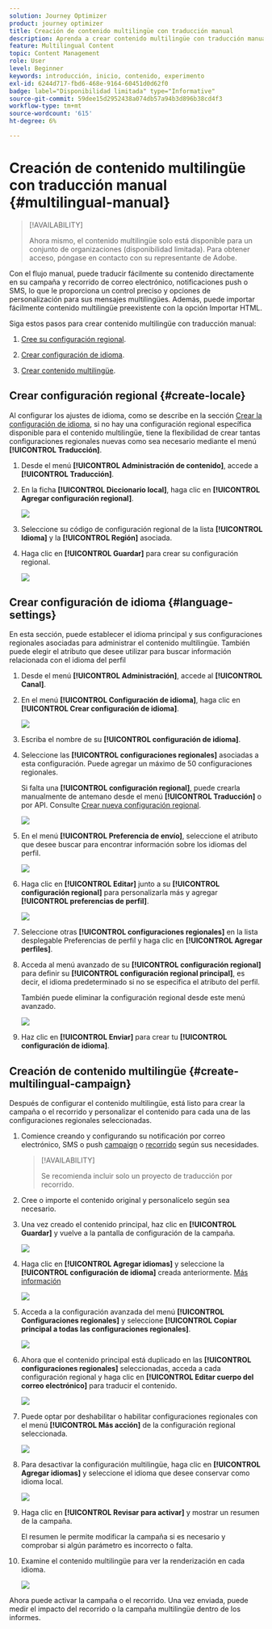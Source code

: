 ```yaml
---
solution: Journey Optimizer
product: journey optimizer
title: Creación de contenido multilingüe con traducción manual
description: Aprenda a crear contenido multilingüe con traducción manual en Journey Optimizer
feature: Multilingual Content
topic: Content Management
role: User
level: Beginner
keywords: introducción, inicio, contenido, experimento
exl-id: 6244d717-fbd6-468e-9164-60451d0d62f0
badge: label="Disponibilidad limitada" type="Informative"
source-git-commit: 59dee15d2952438a074db57a94b3d896b38cd4f3
workflow-type: tm+mt
source-wordcount: '615'
ht-degree: 6%

---
```


# Creación de contenido multilingüe con traducción manual {#multilingual-manual}

>[!AVAILABILITY]
>
>Ahora mismo, el contenido multilingüe solo está disponible para un conjunto de organizaciones (disponibilidad limitada). Para obtener acceso, póngase en contacto con su representante de Adobe.

Con el flujo manual, puede traducir fácilmente su contenido directamente en su campaña y recorrido de correo electrónico, notificaciones push o SMS, lo que le proporciona un control preciso y opciones de personalización para sus mensajes multilingües. Además, puede importar fácilmente contenido multilingüe preexistente con la opción Importar HTML.

Siga estos pasos para crear contenido multilingüe con traducción manual:

1. [Cree su configuración regional](#create-locale).

1. [Crear configuración de idioma](#create-language-settings).

1. [Crear contenido multilingüe](#create-a-multilingual-campaign).

## Crear configuración regional {#create-locale}

Al configurar los ajustes de idioma, como se describe en la sección [Crear la configuración de idioma](#language-settings), si no hay una configuración regional específica disponible para el contenido multilingüe, tiene la flexibilidad de crear tantas configuraciones regionales nuevas como sea necesario mediante el menú **[!UICONTROL Traducción]**.

1. Desde el menú **[!UICONTROL Administración de contenido]**, accede a **[!UICONTROL Traducción]**.

1. En la ficha **[!UICONTROL Diccionario local]**, haga clic en **[!UICONTROL Agregar configuración regional]**.

   ![](assets/locale_1.png)

1. Seleccione su código de configuración regional de la lista **[!UICONTROL Idioma]** y la **[!UICONTROL Región]** asociada.

1. Haga clic en **[!UICONTROL Guardar]** para crear su configuración regional.

   ![](assets/locale_2.png)

## Crear configuración de idioma {#language-settings}

En esta sección, puede establecer el idioma principal y sus configuraciones regionales asociadas para administrar el contenido multilingüe. También puede elegir el atributo que desee utilizar para buscar información relacionada con el idioma del perfil

1. Desde el menú **[!UICONTROL Administración]**, accede al **[!UICONTROL Canal]**.

1. En el menú **[!UICONTROL Configuración de idioma]**, haga clic en **[!UICONTROL Crear configuración de idioma]**.

   ![](assets/multilingual-settings-1.png)

1. Escriba el nombre de su **[!UICONTROL configuración de idioma]**.

1. Seleccione las **[!UICONTROL configuraciones regionales]** asociadas a esta configuración. Puede agregar un máximo de 50 configuraciones regionales.

   Si falta una **[!UICONTROL configuración regional]**, puede crearla manualmente de antemano desde el menú **[!UICONTROL Traducción]** o por API. Consulte [Crear nueva configuración regional](#create-locale).

   ![](assets/multilingual-settings-2.png)

1. En el menú **[!UICONTROL Preferencia de envío]**, seleccione el atributo que desee buscar para encontrar información sobre los idiomas del perfil.

   ![](assets/multilingual-settings-3.png)

1. Haga clic en **[!UICONTROL Editar]** junto a su **[!UICONTROL configuración regional]** para personalizarla más y agregar **[!UICONTROL preferencias de perfil]**.

   ![](assets/multilingual-settings-4.png)

1. Seleccione otras **[!UICONTROL configuraciones regionales]** en la lista desplegable Preferencias de perfil y haga clic en **[!UICONTROL Agregar perfiles]**.

1. Acceda al menú avanzado de su **[!UICONTROL configuración regional]** para definir su **[!UICONTROL configuración regional principal]**, es decir, el idioma predeterminado si no se especifica el atributo del perfil.

   También puede eliminar la configuración regional desde este menú avanzado.

   ![](assets/multilingual-settings-5.png)

1. Haz clic en **[!UICONTROL Enviar]** para crear tu **[!UICONTROL configuración de idioma]**.

<!--
1. Access the **[!UICONTROL Channel surfaces]** menu and create a new channel surface or select an existing one.


1. In the **[!UICONTROL Header parameters]** section, select the **[!UICONTROL Enable multilingual]** option.

1. Select your **[!UICONTROL Locales dictionary]** and add as many as needed.
-->

## Creación de contenido multilingüe {#create-multilingual-campaign}

Después de configurar el contenido multilingüe, está listo para crear la campaña o el recorrido y personalizar el contenido para cada una de las configuraciones regionales seleccionadas.

1. Comience creando y configurando su notificación por correo electrónico, SMS o push [campaign](../campaigns/create-campaign.md) o [recorrido](../building-journeys/journeys-message.md) según sus necesidades.

   >[!AVAILABILITY]
   >
   >Se recomienda incluir solo un proyecto de traducción por recorrido.

1. Cree o importe el contenido original y personalícelo según sea necesario.

1. Una vez creado el contenido principal, haz clic en **[!UICONTROL Guardar]** y vuelve a la pantalla de configuración de la campaña.

   ![](assets/multilingual-campaign-2.png)

1. Haga clic en **[!UICONTROL Agregar idiomas]** y seleccione la **[!UICONTROL configuración de idioma]** creada anteriormente. [Más información](#create-language-settings)

   ![](assets/multilingual-campaign-3.png)

1. Acceda a la configuración avanzada del menú **[!UICONTROL Configuraciones regionales]** y seleccione **[!UICONTROL Copiar principal a todas las configuraciones regionales]**.

   ![](assets/multilingual-campaign-4.png)

1. Ahora que el contenido principal está duplicado en las **[!UICONTROL configuraciones regionales]** seleccionadas, acceda a cada configuración regional y haga clic en **[!UICONTROL Editar cuerpo del correo electrónico]** para traducir el contenido.

   ![](assets/multilingual-campaign-5.png)

1. Puede optar por deshabilitar o habilitar configuraciones regionales con el menú **[!UICONTROL Más acción]** de la configuración regional seleccionada.

   ![](assets/multilingual-campaign-6.png)

1. Para desactivar la configuración multilingüe, haga clic en **[!UICONTROL Agregar idiomas]** y seleccione el idioma que desee conservar como idioma local.

   ![](assets/multilingual-campaign-7.png)

1. Haga clic en **[!UICONTROL Revisar para activar]** y mostrar un resumen de la campaña.

   El resumen le permite modificar la campaña si es necesario y comprobar si algún parámetro es incorrecto o falta.

1. Examine el contenido multilingüe para ver la renderización en cada idioma.

   ![](assets/multilingual-campaign-8.png)

Ahora puede activar la campaña o el recorrido. Una vez enviada, puede medir el impacto del recorrido o la campaña multilingüe dentro de los informes.

<!--
# Create a multilingual journey {#create-multilingual-journey}

1. Create your journey with a Delivery and personalize your content as needed.
1. From your delivery action, click Edit content.
1. Click Add languages.

-->
